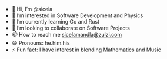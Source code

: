 - 👋 Hi, I’m @sicela
- 👀 I’m interested in Software Development and Physics
- 🌱 I’m currently learning Go and Rust
- 💞️ I’m looking to collaborate on Software Projects
- 📫 How to reach me sicelamandla@zulzi.com
- 😄 Pronouns: he.him.his
- ⚡ Fun fact: I have interest in blending Mathematics and Music

<!---
sicela/sicela is a ✨ special ✨ repository because its `README.md` (this file) appears on your GitHub profile.
You can click the Preview link to take a look at your changes.
--->
